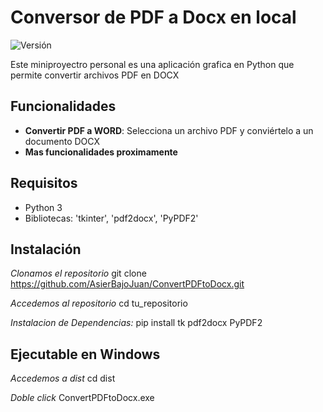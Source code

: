 # Conversor de PDF a Docx en local

![Versión](https://img.shields.io/badge/versión-0.1-blue.svg)

Este miniproyectro personal es una aplicación grafica en Python que permite convertir archivos PDF en DOCX

## Funcionalidades

- **Convertir PDF a WORD**: Selecciona un archivo PDF y conviértelo a un documento DOCX
- **Mas funcionalidades proximamente**

## Requisitos

- Python 3
- Bibliotecas: 'tkinter', 'pdf2docx', 'PyPDF2'

## Instalación

*Clonamos el repositorio*
git clone https://github.com/AsierBajoJuan/ConvertPDFtoDocx.git

*Accedemos al repositorio*
cd tu_repositorio

*Instalacion de Dependencias:*
pip install tk pdf2docx PyPDF2


## Ejecutable en Windows

*Accedemos a dist*
cd dist

*Doble click*
ConvertPDFtoDocx.exe